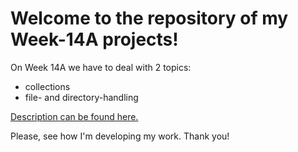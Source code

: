 # Welcome to the repository of my Week-14A projects!

On Week 14A we have to deal with 2 topics:
* collections
* file- and directory-handling

[Description can be found here.](Description.md)

Please, see how I'm developing my work.
Thank you!
